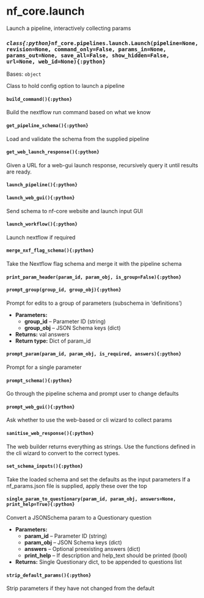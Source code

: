 # nf_core.launch

Launch a pipeline, interactively collecting params

### _`class{:python}`_`nf_core.pipelines.launch.Launch(pipeline=None, revision=None, command_only=False, params_in=None, params_out=None, save_all=False, show_hidden=False, url=None, web_id=None){:python}`

Bases: `object`

Class to hold config option to launch a pipeline

#### `build_command(){:python}`

Build the nextflow run command based on what we know

#### `get_pipeline_schema(){:python}`

Load and validate the schema from the supplied pipeline

#### `get_web_launch_response(){:python}`

Given a URL for a web-gui launch response, recursively query it until results are ready.

#### `launch_pipeline(){:python}`

#### `launch_web_gui(){:python}`

Send schema to nf-core website and launch input GUI

#### `launch_workflow(){:python}`

Launch nextflow if required

#### `merge_nxf_flag_schema(){:python}`

Take the Nextflow flag schema and merge it with the pipeline schema

#### `print_param_header(param_id, param_obj, is_group=False){:python}`

#### `prompt_group(group_id, group_obj){:python}`

Prompt for edits to a group of parameters (subschema in ‘definitions’)

- **Parameters:**
  - **group_id** – Parameter ID (string)
  - **group_obj** – JSON Schema keys (dict)
- **Returns:**
  val answers
- **Return type:**
  Dict of param_id

#### `prompt_param(param_id, param_obj, is_required, answers){:python}`

Prompt for a single parameter

#### `prompt_schema(){:python}`

Go through the pipeline schema and prompt user to change defaults

#### `prompt_web_gui(){:python}`

Ask whether to use the web-based or cli wizard to collect params

#### `sanitise_web_response(){:python}`

The web builder returns everything as strings.
Use the functions defined in the cli wizard to convert to the correct types.

#### `set_schema_inputs(){:python}`

Take the loaded schema and set the defaults as the input parameters
If a nf_params.json file is supplied, apply these over the top

#### `single_param_to_questionary(param_id, param_obj, answers=None, print_help=True){:python}`

Convert a JSONSchema param to a Questionary question

- **Parameters:**
  - **param_id** – Parameter ID (string)
  - **param_obj** – JSON Schema keys (dict)
  - **answers** – Optional preexisting answers (dict)
  - **print_help** – If description and help_text should be printed (bool)
- **Returns:**
  Single Questionary dict, to be appended to questions list

#### `strip_default_params(){:python}`

Strip parameters if they have not changed from the default
